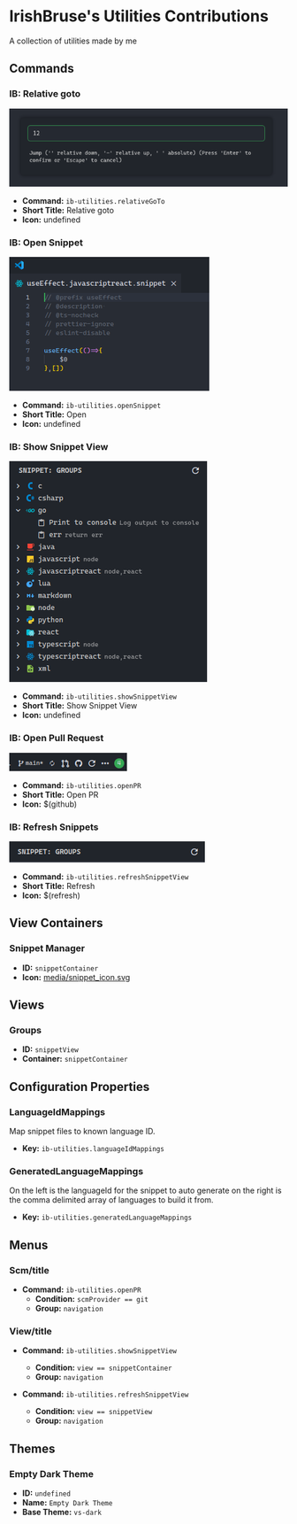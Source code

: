 # IrishBruse's Utilities Contributions

A collection of utilities made by me

## Commands

### IB: Relative goto

![ib-utilities.relativeGoTo Screenshot](docs/commands/ib-utilities.relativeGoTo.png)

-   **Command:** `ib-utilities.relativeGoTo`
-   **Short Title:** Relative goto
-   **Icon:** undefined

### IB: Open Snippet

![ib-utilities.openSnippet Screenshot](docs/commands/ib-utilities.openSnippet.png)

-   **Command:** `ib-utilities.openSnippet`
-   **Short Title:** Open
-   **Icon:** undefined

### IB: Show Snippet View

![ib-utilities.showSnippetView Screenshot](docs/commands/ib-utilities.showSnippetView.png)

-   **Command:** `ib-utilities.showSnippetView`
-   **Short Title:** Show Snippet View
-   **Icon:** undefined

### IB: Open Pull Request

![ib-utilities.openPR Screenshot](docs/commands/ib-utilities.openPR.png)

-   **Command:** `ib-utilities.openPR`
-   **Short Title:** Open PR
-   **Icon:** $(github)

### IB: Refresh Snippets

![ib-utilities.refreshSnippetView Screenshot](docs/commands/ib-utilities.refreshSnippetView.png)

-   **Command:** `ib-utilities.refreshSnippetView`
-   **Short Title:** Refresh
-   **Icon:** $(refresh)

## View Containers

### Snippet Manager

-   **ID:** `snippetContainer`
-   **Icon:** [media/snippet_icon.svg](media/snippet_icon.svg)

## Views

### Groups

-   **ID:** `snippetView`
-   **Container:** `snippetContainer`

## Configuration Properties

### LanguageIdMappings

Map snippet files to known language ID.
-   **Key:** `ib-utilities.languageIdMappings`

### GeneratedLanguageMappings

On the left is the languageId for the snippet to auto generate on the right is the comma delimited array of languages to build it from.
-   **Key:** `ib-utilities.generatedLanguageMappings`

## Menus

### Scm/title

- **Command:** `ib-utilities.openPR`
  - **Condition:** `scmProvider == git`
  - **Group:** `navigation`

### View/title

- **Command:** `ib-utilities.showSnippetView`
  - **Condition:** `view == snippetContainer`
  - **Group:** `navigation`

- **Command:** `ib-utilities.refreshSnippetView`
  - **Condition:** `view == snippetView`
  - **Group:** `navigation`

## Themes

### Empty Dark Theme

- **ID:** `undefined`
- **Name:** `Empty Dark Theme`
- **Base Theme:** `vs-dark`
